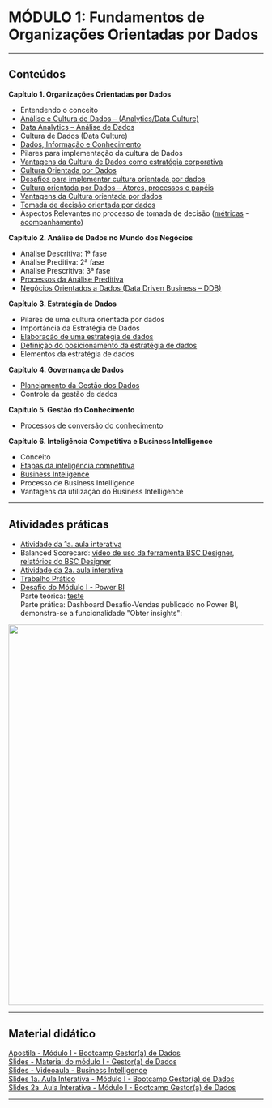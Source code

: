 # MÓDULO 1: Fundamentos de Organizações Orientadas por Dados  

---  

## Conteúdos
**Capítulo 1. Organizações Orientadas por Dados**  
- Entendendo o conceito  
- [Análise e Cultura de Dados – (Analytics/Data Culture)](https://www.ecommercebrasil.com.br/artigos/10-tendencias-de-analytics-para-2019-que-devem-ser-observadas/)
- [Data Analytics – Análise de Dados](https://itforum.com.br/noticias/analise-de-dados-o-atalho-para-as-empresas-em-2019/)  
- Cultura de Dados (Data Culture) 
- [Dados, Informação e Conhecimento](http://www.uel.br/revistas/uel/index.php/informacao/article/view/27940) 
- Pilares para implementação da cultura de Dados
- [Vantagens da Cultura de Dados como estratégia corporativa](https://www.siteware.com.br/gestao-estrategica/indicadores-estrategicos-tatitos-operacionais/)  
- [Cultura Orientada por Dados](https://rockcontent.com/br/blog/cultura-data-driven/) 
- [Desafios para implementar cultura orientada por dados](https://connection.mit.edu/sites/default/files/publication-pdfs/data%20driven%20society%20sci%20amer_0.pdf)
- [Cultura orientada por Dados – Atores, processos e papéis](https://www.thinkwithgoogle.com/intl/pt-br/futuro-do-marketing/novas-tecnologias/sua-empresa-esta-pronta-para-o-futuro-data-driven/)
- [Vantagens da Cultura orientada por dados](https://www.setting.com.br/blog/gestao-empresarial/ferramentas-tomada-decisao/) 
- [Tomada de decisão orientada por dados](https://fsense.com/pt/tomada-de-decisoes-eficiente-entenda-o-peso-da-analise-de-dados/)  
- Aspectos Relevantes no processo de tomada de decisão ([métricas](https://github.com/rosacarla/Data-Analytics-bootcamp-gestor-de-dados/blob/main/modulo%201-GD/outras-praticas/metrica_disponibilidade-dos-servicos.xlsx) - [acompanhamento](https://github.com/rosacarla/Data-Analytics-bootcamp-gestor-de-dados/blob/main/modulo%201-GD/outras-praticas/acompanhamento-planner.jpg))

**Capítulo 2. Análise de Dados no Mundo dos Negócios**  
- Análise Descritiva: 1ª fase 
- Análise Preditiva: 2ª fase  
- Análise Prescritiva: 3ª fase 
- [Processos da Análise Preditiva](https://en.wikipedia.org/wiki/Predictive_analytics#Predictive_models) 
- [Negócios Orientados a Dados (Data Driven Business – DDB)](https://blog.iclinic.com.br/big-data-na-medicina/)  

**Capítulo 3. Estratégia de Dados**  
- Pilares de uma cultura orientada por dados  
- Importância da Estratégia de Dados  
- [Elaboração de uma estratégia de dados](https://www.forbes.com/sites/insights-treasuredata/2019/05/01/the-path-to-personalization/?sh=42e1432c7a76) 
- [Definição do posicionamento da estratégia de dados](https://github.com/rosacarla/Data-Analytics-bootcamp-gestor-de-dados/tree/main/modulo%201-GD/outras-praticas/balanced-scorecard) 
- Elementos da estratégia de dados

**Capítulo 4. Governança de Dados**  
- [Planejamento da Gestão dos Dados](https://github.com/rosacarla/Data-Analytics-bootcamp-gestor-de-dados/blob/main/modulo%201-GD/trabalho-pratico/data-management-dama-dmbok-v2.jpg)  
- Controle da gestão de dados

**Capítulo 5. Gestão do Conhecimento**  
- [Processos de conversão do conhecimento](https://www.ibccoaching.com.br/portal/vida-profissional/quatro-modos-conversao-do-conhecimento-auxilia-na-empresa/)

**Capítulo 6. Inteligência Competitiva e Business Intelligence**  
- Conceito
- [Etapas da inteligência competitiva](https://github.com/rosacarla/Data-Analytics-bootcamp-gestor-de-dados/blob/main/modulo%201-GD/trabalho-pratico/etapas-inteligencia-competitiva.jpg) 
- [Business Inteligence](https://github.com/rosacarla/Data-Analytics-bootcamp-gestor-de-dados/tree/main/modulo%201-GD/pratica-powerBI)
- Processo de Business Intelligence
- Vantagens da utilização do Business Intelligence 


---  


## Atividades práticas
- [Atividade da 1a. aula interativa](https://github.com/rosacarla/Data-Analytics-bootcamp-gestor-de-dados/blob/main/modulo%201-GD/outras-praticas/atividade-aula-interativa1.pdf)  
- Balanced Scorecard: [vídeo de uso da ferramenta BSC Designer](https://github.com/rosacarla/Data-Analytics-bootcamp-gestor-de-dados/blob/main/modulo%201-GD/outras-praticas/balanced-scorecard/Ferramenta_BSC_Designer.gif), [relatórios do BSC Designer](https://github.com/rosacarla/Data-Analytics-bootcamp-gestor-de-dados/tree/main/modulo%201-GD/outras-praticas/balanced-scorecard)  
- [Atividade da 2a. aula interativa](https://github.com/rosacarla/Data-Analytics-bootcamp-gestor-de-dados/blob/main/modulo%201-GD/outras-praticas/atividade-aula-interativa2.pdf)  
- [Trabalho Prático](https://github.com/rosacarla/Data-Analytics-bootcamp-gestor-de-dados/tree/main/modulo%201-GD/trabalho-pratico)  
- [Desafio do Módulo I - Power BI]()  
Parte teórica: [teste]()  
Parte prática: Dashboard Desafio-Vendas publicado no Power BI, demonstra-se a funcionalidade "Obter insights":
<p align="center">
	<img src="" width="750">
</p>  

---  


## Material didático  
[Apostila - Módulo I - Bootcamp Gestor(a) de Dados](https://github.com/rosacarla/Data-Analytics-bootcamp-gestor-de-dados/blob/main/modulo%201-GD/material-de-aulas/Apostila%20-%20M%C3%B3dulo%201%20-%20Bootcamp%20Gestor(a)%20de%20Dados.pdf)  
[Slides - Material do módulo I - Gestor(a) de Dados](https://github.com/rosacarla/Data-Analytics-bootcamp-gestor-de-dados/blob/main/modulo%201-GD/material-de-aulas/Slides%20-%20Material%20do%20m%C3%B3dulo%201%20-%20Gestor(a)%20de%20dados.pdf)  
[Slides - Videoaula - Business Intelligence](https://github.com/rosacarla/Data-Analytics-bootcamp-gestor-de-dados/blob/main/modulo%201-GD/material-de-aulas/Slides-videoaula-business-intelligence.pdf)  
[Slides 1a. Aula Interativa - Módulo I - Bootcamp Gestor(a) de Dados](https://github.com/rosacarla/Data-Analytics-bootcamp-gestor-de-dados/blob/main/modulo%201-GD/material-de-aulas/Slides%201a%20Aula%20Interativa%20-%20M%C3%B3dulo%201%20-%20Bootcamp%20Gestor(a)%20de%20Dados.pdf)  
[Slides 2a. Aula Interativa - Módulo I - Bootcamp Gestor(a) de Dados](https://github.com/rosacarla/Data-Analytics-bootcamp-gestor-de-dados/blob/main/modulo%201-GD/material-de-aulas/Slides%202a%20Aula%20Interativa%20%E2%88%92%20M%C3%B3dulo%201%20%E2%88%92%20Bootcamp%20Gestor(a)%20de%20Dados.pdf)  


---  